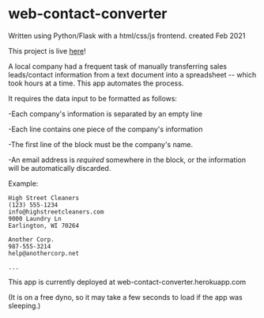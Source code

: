 # web-contact-converter
Written using Python/Flask with a html/css/js frontend.
created Feb 2021

This project is live [here](web-contact-converter.herokuapp.com)!

A local company had a frequent task of manually transferring sales leads/contact information from a text document into a spreadsheet -- which took hours at a time. This app automates the process.

It requires the data input to be formatted as follows:

-Each company's information is separated by an empty line

-Each line contains one piece of the company's information

-The first line of the block must be the company's name.

-An email address is *required* somewhere in the block, or the information will be automatically discarded.

Example:
```
High Street Cleaners
(123) 555-1234
info@highstreetcleaners.com
9000 Laundry Ln
Earlington, WI 70264

Another Corp.
987-555-3214
help@anothercorp.net

...
```

This app is currently deployed at web-contact-converter.herokuapp.com

(It is on a free dyno, so it may take a few seconds to load if the app was sleeping.)
